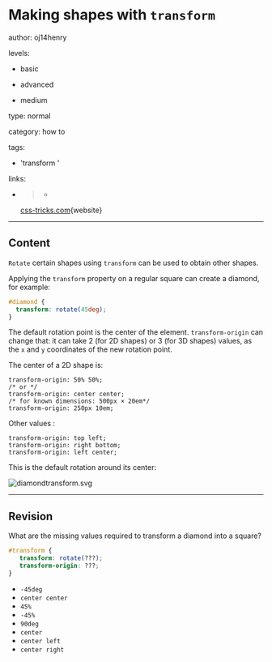 # Making shapes with `transform`
author: oj14henry

levels:

  - basic

  - advanced

  - medium

type: normal

category: how to

tags:

  - 'transform '

links:

  - >-
    [css-tricks.com](https://css-tricks.com/working-with-shapes-in-web-design/){website}

---
## Content

`Rotate` certain shapes using `transform` can be used to obtain other shapes. 

Applying the `transform` property on a regular square can create a diamond, for example:
```css
#diamond {
  transform: rotate(45deg);
}
```
The default rotation point is the center of the element. `transform-origin` can change that: it can take 2 (for 2D shapes) or 3 (for 3D shapes) values, as the `x` and `y` coordinates of the new rotation point.

The center of a 2D shape is:
```
transform-origin: 50% 50%;
/* or */
transform-origin: center center;
/* for known dimensions: 500px × 20em*/
transform-origin: 250px 10em;
```
Other values :
```
transform-origin: top left;
transform-origin: right bottom;
transform-origin: left center;
```
This is the default rotation around its center:

![diamondtransform.svg](%3C?xml%20version=%221.0%22%20encoding=%22utf-8%22?%3E%0D%0A%3C!--%20Generator:%20Adobe%20Illustrator%2016.0.0,%20SVG%20Export%20Plug-In%20.%20SVG%20Version:%206.00%20Build%200%29%20%20--%3E%0D%0A%3Csvg%20version=%221.2%22%20baseProfile=%22tiny%22%20id=%22Layer_1%22%20xmlns=%22http://www.w3.org/2000/svg%22%20xmlns:xlink=%22http://www.w3.org/1999/xlink%22%0D%0A%09%20x=%220px%22%20y=%220px%22%20width=%22100%25%22%20height=%22auto%22%20viewBox=%220%200%20612%20200%22%20xml:space=%22preserve%22%3E%0D%0A%3Crect%20fill=%22#596294%22%20stroke=%22#000000%22%20stroke-miterlimit=%225%22%20width=%22612%22%20height=%22200%22/%3E%0D%0A%3Crect%20x=%22150%22%20y=%2250%22%20fill=%22#ffffff%22%20stroke=%22#000000%22%20stroke-miterlimit=%222%22%20width=%22100%22%20height=%22100%22/%3E%0D%0A%3Crect%20x=%22462%22%20y=%2250%22%20fill=%22#ffffff%22%20stroke=%22#000000%22%20stroke-miterlimit=%222%22%20width=%22100%22%20height=%22100%22%20transform=%22rotate%2845%20470%200%29%22/%3E%0D%0A%3C/svg%3E%0D%0A)

---
## Revision

What are the missing values required to transform a diamond into a square? 

```css
#transform {
   transform: rotate(???);
   transform-origin: ???;
}
```
* `-45deg`
* `center center`
* `45%`
* `-45%`
* `90deg`
* `center`
* `center left`
* `center right`